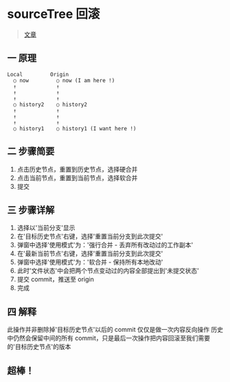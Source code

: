 # sourceTree 回滚

> [文章](https://blog.csdn.net/u010416101/article/details/78142697)

## 一 原理

```
Local         Origin
  ○ now         ○ now (I am here !)
  ↑             ↑
  ↑             ↑
  ↑             ↑
  ○ history2    ○ history2
  ↑             ↑
  ↑             ↑
  ↑             ↑
  ○ history1    ○ history1 (I want here !)
```

## 二 步骤简要

1.  点击历史节点，重置到历史节点，选择硬合并
2.  点击当前节点，重置到当前节点，选择软合并
3.  提交

## 三 步骤详解

1.  选择以'当前分支'显示
2.  在'目标历史节点'右键，选择'重置当前分支到此次提交'
3.  弹窗中选择'使用模式'为：'强行合并 - 丢弃所有改动过的工作副本'
4.  在'最新当前节点'右键，选择'重置当前分支到此次提交'
5.  弹窗中选择'使用模式'为：'软合并 - 保持所有本地改动'
6.  此时'文件状态'中会把两个节点变动过的内容全部提出到'未提交状态'
7.  提交 commit，推送至 origin
8.  完成

## 四 解释

此操作并非删除掉'目标历史节点'以后的 commit
仅仅是做一次内容反向操作
历史中仍然会保留中间的所有 commit，只是最后一次操作把内容回滚至我们需要的'目标历史节点'的版本

## 超棒！
